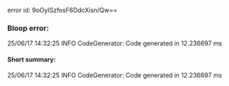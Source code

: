 error id: 9oOyISzfosF6DdcXisn/Qw==
### Bloop error:

25/06/17 14:32:25 INFO CodeGenerator: Code generated in 12.236697 ms
#### Short summary: 

25/06/17 14:32:25 INFO CodeGenerator: Code generated in 12.236697 ms